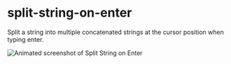 # split-string-on-enter

Split a string into multiple concatenated strings at the cursor position when typing enter.

![Animated screenshot of Split String on Enter]( https://github.com/ianobermiller/split-string-on-enter/raw/master/split-string-on-enter.gif)
